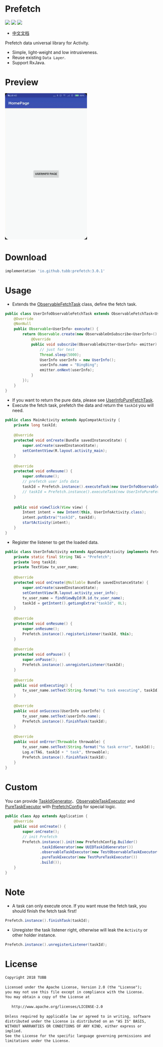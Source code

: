 # Prefetch
![](https://img.shields.io/badge/minSdkVersion-14-brightgreen.svg) ![](https://img.shields.io/badge/release-v3.0.1-brightgreen.svg) [![](https://img.shields.io/badge/license-Apache%202-lightgrey.svg)](https://www.apache.org/licenses/LICENSE-2.0.html)

- [中文文档](http://tubb.github.io/2018/03/20/%E6%95%B0%E6%8D%AE%E9%A2%84%E5%8F%96%E5%B0%8F%E8%BD%AE%E5%AD%90/)

Prefetch data universal library for Activity.
- Simple, light-weight and low intrusiveness.
- Reuse existing `Data Layer`.
- Support RxJava. 

# Preview
![Preview](https://github.com/TUBB/Prefetch/blob/master/art/preview.gif)

# Download
```groovy
implementation 'io.github.tubb:prefetch:3.0.1'
```

# Usage
- Extends the [ObservableFetchTask](https://github.com/TUBB/Prefetch/blob/master/library/src/main/java/io/github/tubb/prefetch/ObservableFetchTask.java) class, define the fetch task.
```java
public class UserInfoObservableFetchTask extends ObservableFetchTask<UserInfo> {
    @Override
    @NonNull
    public Observable<UserInfo> execute() {
        return Observable.create(new ObservableOnSubscribe<UserInfo>() {
            @Override
            public void subscribe(ObservableEmitter<UserInfo> emitter) throws Exception {
                // just for test
                Thread.sleep(5000);
                UserInfo userInfo = new UserInfo();
                userInfo.name = "BingBing";
                emitter.onNext(userInfo);
            }
        });
    }
}
```
- If you want to return the pure data, please see [UserInfoPureFetchTask](https://github.com/TUBB/Prefetch/blob/master/library/src/main/java/io/github/tubb/prefetch/UserInfoPureFetchTask.java).
- Execute the fetch task, prefetch the data and return the `taskId` you will need.
```java
public class MainActivity extends AppCompatActivity {
    private long taskId;

    @Override
    protected void onCreate(Bundle savedInstanceState) {
        super.onCreate(savedInstanceState);
        setContentView(R.layout.activity_main);
    }

    @Override
    protected void onResume() {
        super.onResume();
        // prefetch user info data
        taskId = Prefetch.instance().executeTask(new UserInfoObservableFetchTask());
        // taskId = Prefetch.instance().executeTask(new UserInfoPureFetchTask());
    }

    public void viewClick(View view) {
        Intent intent = new Intent(this, UserInfoActivity.class);
        intent.putExtra("taskId", taskId);
        startActivity(intent);
    }
}
```
- Register the listener to get the loaded data.
```java
public class UserInfoActivity extends AppCompatActivity implements FetchTask.Listener<UserInfo> {
    private static final String TAG = "Prefetch";
    private long taskId;
    private TextView tv_user_name;

    @Override
    protected void onCreate(@Nullable Bundle savedInstanceState) {
        super.onCreate(savedInstanceState);
        setContentView(R.layout.activity_user_info);
        tv_user_name = findViewById(R.id.tv_user_name);
        taskId = getIntent().getLongExtra("taskId", 0L);
    }

    @Override
    protected void onResume() {
        super.onResume();
        Prefetch.instance().registerListener(taskId, this);
    }

    @Override
    protected void onPause() {
        super.onPause();
        Prefetch.instance().unregisterListener(taskId);
    }

    @Override
    public void onExecuting() {
        tv_user_name.setText(String.format("%s task executing", taskId));
    }

    @Override
    public void onSuccess(UserInfo userInfo) {
        tv_user_name.setText(userInfo.name);
        Prefetch.instance().finishTask(taskId);
    }

    @Override
    public void onError(Throwable throwable) {
        tv_user_name.setText(String.format("%s task error", taskId));
        Log.e(TAG, taskId + " task", throwable);
        Prefetch.instance().finishTask(taskId);
    }
}
```

# Custom
You can provide [TaskIdGenerator](https://github.com/TUBB/Prefetch/blob/master/library/src/main/java/io/github/tubb/prefetch/TaskIdGenerator.java)、[ObservableTaskExecutor](https://github.com/TUBB/Prefetch/blob/master/library/src/main/java/com/tubb/prefetch/ObservableTaskExecutor.java) and [PureTaskExecutor](https://github.com/TUBB/Prefetch/blob/master/library/src/main/java/com/tubb/prefetch/PureTaskExecutor.java) with [PrefetchConfig](https://github.com/TUBB/Prefetch/blob/master/library/src/main/java/com/tubb/prefetch/PrefetchConfig.java) for special logic.
```java
public class App extends Application {
    @Override
    public void onCreate() {
        super.onCreate();
        // init Prefetch
        Prefetch.instance().init(new PrefetchConfig.Builder()
                .taskIdGenerator(new UUIDTaskIdGenerator())
                .observableTaskExecutor(new TestObservableTaskExecutor())
                .pureTaskExecutor(new TestPureTaskExecutor())
                .build());
    }
}
```

# Note
- A task can only execute once. If you want reuse the fetch task, you should finish the fetch task first!
```java
Prefetch.instance().finishTask(taskId);
```
- Unregister the task listener right, otherwise will leak the `Activity` or other holder instance.
```java
Prefetch.instance().unregisterListener(taskId);
```

# License

    Copyright 2018 TUBB

    Licensed under the Apache License, Version 2.0 (the "License");
    you may not use this file except in compliance with the License.
    You may obtain a copy of the License at

       http://www.apache.org/licenses/LICENSE-2.0

    Unless required by applicable law or agreed to in writing, software
    distributed under the License is distributed on an "AS IS" BASIS,
    WITHOUT WARRANTIES OR CONDITIONS OF ANY KIND, either express or implied.
    See the License for the specific language governing permissions and
    limitations under the License.    